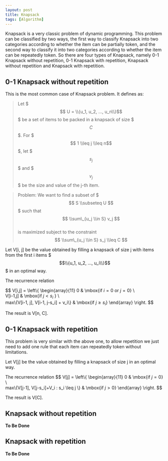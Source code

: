 ```yaml
---
layout: post
title: Knapsack
tags: [Algorithm]
---
```


Knapsack is a very classic problem of dynamic programming. This problem can be classified by two ways, the first  way to classify Knapsack into two categories according to whether the item can be partially token, and the second way to classify it into two categories according to whether the item can be repeatedly token. So there are four types of Knapsack, namely 0-1 Knapsack without repetition, 0-1 Knapsack with repetition, Knapsack without repetition and Knapsack with repetition.

## 0-1 Knapsack without repetition

This is the most common case of Knapsack problem. It defines as:

> Let $$$ U = \\{u_1, u_2, …, u_n\\}$$$ be a set of items to be packed in a knapsack of size $$$C$$$. For $$$ 1 \\leq j \\leq n$$$, let $$$ s_j $$$ and $$$ v_j $$$ be the size and value of the j-th item.

> Problem: We want to find a subset of $$$ S \\subseteq U $$$ such that  
> $$ \\sum\_{u_j \\in S} v_j $$  
> is maximized subject to the constraint  
> $$ \\sum\_{u_j \\in S} s_j \\leq C $$

Let V\[i, j\] be the value obtained by filling a knapsack of size j with items from the first i items $$$\\{u_1, u_2, …, u_i\\}$$$ in an optimal way.

The recurrence relation

$$ V\[i,j\] = \left\\{ \begin{array}{11}
0 & \mbox{if $i=0$ or $j=0$}  \\\
V\[i-1,j\] & \mbox{if $j \lt s_i$ } \\\
max\\{V\[i-1, j\], V\[i-1, j-s_i\] + v_i\\} & \mbox{if $j \geq s_i$}
\end{array} \right. $$

The result is V\[n, C\].

## 0-1 Knapsack with repetition

This problem is very similar with the above one, to allow repetition we just need to add one rule that each item can repeatedly token without limitations.

Let V\[j\] be the value obtained by filling a knapsack of size j in an optimal way.

The recurrence relation
$$ V\[j\] = \left\\{ \begin{array}{11}
0 & \mbox{if $j=0$} \\\
max\\{V\[j-1\], V\[j-s_i\]+V_i : s_i \leq j  \\} & \mbox{if $j \gt 0$}
\end{array} \right. $$

The result is V\[C\].

## Knapsack without repetition

**To Be Done**

## Knapsack with repetition

**To Be Done**
